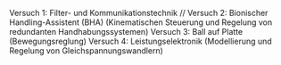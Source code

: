 Versuch 1: Filter- und Kommunikationstechnik //
Versuch 2: Bionischer Handling-Assistent (BHA) (Kinematischen Steuerung und Regelung von redundanten Handhabungssystemen)
Versuch 3: Ball auf Platte (Bewegungsreglung)
Versuch 4: Leistungselektronik (Modellierung und Regelung von Gleichspannungswandlern)

